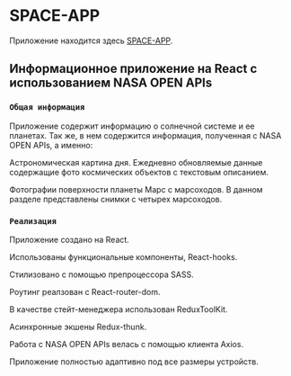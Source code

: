 # SPACE-APP

Приложение находится здесь [SPACE-APP](https://github.com/facebook/create-react-app).

## Информационное приложение на React с использованием NASA OPEN APIs

### `Общая информация`

Приложение содержит информацию о солнечной системе и ее планетах. 
Так же, в нем содержится информация, полученная с NASA OPEN APIs, а именно: 

Астрономическая картина дня. Ежедневно обновляемые данные содержащие фото космических объектов с текстовым описанием.

Фотографии поверхности планеты Марс с марсоходов. В данном разделе представлены снимки с четырех марсоходов.

### `Реализация`

Приложение создано на React.

Использованы функциональные компоненты, React-hooks.

Стилизовано с помощью препроцессора SASS.

Роутинг реалзован с React-router-dom.

В качестве стейт-менеджера использован ReduxToolKit.

Асинхронные экшены Redux-thunk.

Работа с NASA OPEN APIs велась с помощью клиента Axios.

Приложение полностью адаптивно под все размеры устройств.
